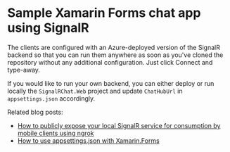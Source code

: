 # Sample Xamarin Forms chat app using SignalR

The clients are configured with an Azure-deployed version of the SignalR backend so that you can run them anywhere as soon as you've cloned the repository without any additional configuration. Just click Connect and type-away.

If you would like to run your own backend, you can either deploy or run locally the `SignalRChat.Web` project and update `ChatHubUrl` in `appsettings.json` accordingly.

Related blog posts:
- [How to publicly expose your local SignalR service for consumption by mobile clients using ngrok](https://startdebugging.net/2020/11/how-to-publicly-expose-local-signalr-service-publicly-for-mobile-clients/)
- [How to use appsettings.json with Xamarin.Forms](https://startdebugging.net/2020/11/how-to-use-appsettings-json-with-xamarin-forms/)
